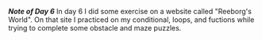 ***Note of Day 6***
In day 6 I did some exercise on a website called "Reeborg's World". On that site I practiced on my conditional, loops, and fuctions while trying to complete some obstacle and maze puzzles.